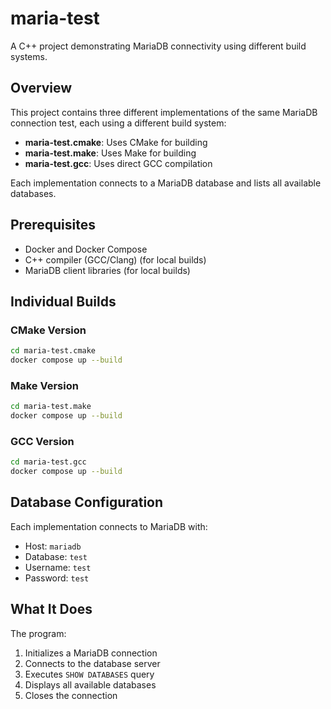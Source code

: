 # maria-test

A C++ project demonstrating MariaDB connectivity using different build systems.

## Overview

This project contains three different implementations of the same MariaDB connection test, each using a different build system:

- **maria-test.cmake**: Uses CMake for building
- **maria-test.make**: Uses Make for building  
- **maria-test.gcc**: Uses direct GCC compilation

Each implementation connects to a MariaDB database and lists all available databases.

## Prerequisites

- Docker and Docker Compose
- C++ compiler (GCC/Clang) (for local builds)
- MariaDB client libraries (for local builds)

## Individual Builds

### CMake Version
```bash
cd maria-test.cmake
docker compose up --build
```

### Make Version
```bash
cd maria-test.make
docker compose up --build
```

### GCC Version
```bash
cd maria-test.gcc
docker compose up --build
```

## Database Configuration

Each implementation connects to MariaDB with:
- Host: `mariadb`
- Database: `test`
- Username: `test`
- Password: `test`

## What It Does

The program:
1. Initializes a MariaDB connection
2. Connects to the database server
3. Executes `SHOW DATABASES` query
4. Displays all available databases
5. Closes the connection

